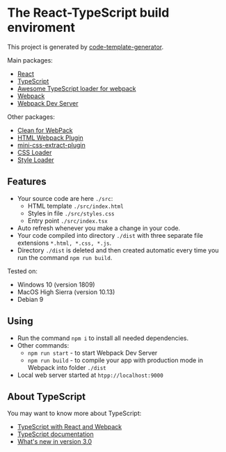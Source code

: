 # The React-TypeScript build enviroment
This project is generated by [code-template-generator](https://www.npmjs.com/package/code-template-generator).

Main packages:
* [React](https://reactjs.org/)
* [TypeScript](https://www.typescriptlang.org/docs/handbook/react-&-webpack.html)
* [Awesome TypeScript loader for webpack](https://github.com/s-panferov/awesome-typescript-loader)
* [Webpack](https://webpack.js.org/concepts/)
* [Webpack Dev Server](https://webpack.js.org/configuration/dev-server/)

Other packages:
* [Clean for WebPack](https://github.com/johnagan/clean-webpack-plugin)
* [HTML Webpack Plugin](https://github.com/jantimon/html-webpack-plugin)
* [mini-css-extract-plugin](https://github.com/webpack-contrib/mini-css-extract-plugin)
* [CSS Loader](https://github.com/webpack-contrib/css-loader)
* [Style Loader](https://github.com/webpack-contrib/style-loader)

## Features
* Your source code are here `./src`:
   * HTML template `./src/index.html`
   * Styles in file `./src/styles.css`
   * Entry point `./src/index.tsx`
* Auto refresh whenever you make a change in your code.
* Your code compiled into directory `./dist` with three separate file extensions `*.html, *.css, *.js`.
* Directory `./dist` is deleted and then created automatic every time you run the command `npm run build`.

Tested on:
* Windows 10 (version 1809)
* MacOS High Sierra (version 10.13)
* Debian 9

## Using
* Run the command `npm i` to install all needed dependencies.
* Other commands:
    * `npm run start` - to start Webpack Dev Server
    * `npm run build` - to compile your app with production mode in Webpack into folder `./dist`
* Local web server started at `htpp://localhost:9000`

## About TypeScript

You may want to know more about TypeScript:
* [TypeScript with React and Webpack](https://www.typescriptlang.org/docs/handbook/react-&-webpack.html)
* [TypeScript documentation](https://www.typescriptlang.org/docs/handbook/release-notes/typescript-3-0.html)
* [What's new in version 3.0](https://blogs.msdn.microsoft.com/typescript/2018/07/30/announcing-typescript-3-0/)

